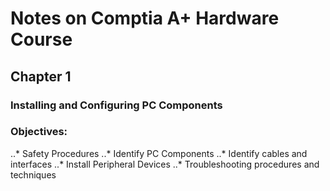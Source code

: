 # Notes on Comptia A+ Hardware Course 

## Chapter 1
### Installing and Configuring PC Components

### Objectives: 
..* Safety Procedures
..* Identify PC Components
..* Identify cables and interfaces
..* Install Peripheral Devices
..* Troubleshooting procedures and techniques

